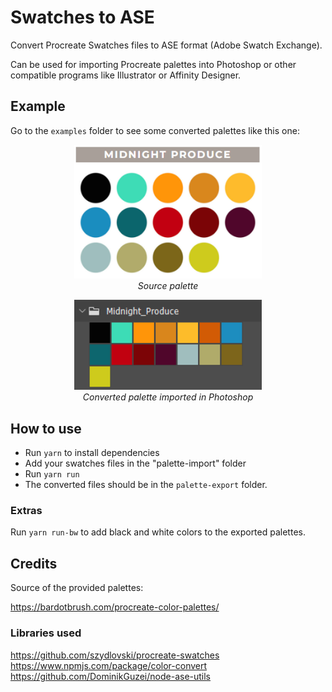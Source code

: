 # Swatches to ASE

Convert Procreate Swatches files to ASE format (Adobe Swatch Exchange).

Can be used for importing Procreate palettes into Photoshop or other compatible programs like Illustrator or Affinity Designer.

## Example

Go to the `examples` folder to see some converted palettes like this one:

<p align="center">
  <img src="examples/source.png" alt="source palette" width="300px"/>
  <br>
  <i>Source palette</i>
</p>

<p align="center">
  <img src="examples/ps.png" alt="converted palette" width="300px"/>
  <br>
  <i>Converted palette imported in Photoshop</i>
</p>

## How to use

- Run `yarn` to install dependencies
- Add your swatches files in the "palette-import" folder
- Run `yarn run`
- The converted files should be in the `palette-export` folder.

### Extras

Run `yarn run-bw` to add black and white colors to the exported palettes.

## Credits

Source of the provided palettes:

https://bardotbrush.com/procreate-color-palettes/

### Libraries used

https://github.com/szydlovski/procreate-swatches
https://www.npmjs.com/package/color-convert
https://github.com/DominikGuzei/node-ase-utils
